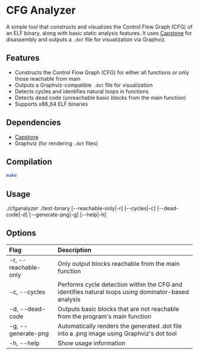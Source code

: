 # CFG Analyzer
A simple tool that constructs and visualizes the Control Flow Graph (CFG) of an ELF binary, along with basic static analysis features.
It uses [Capstone](http://www.capstone-engine.org/) for disassembly and outputs a `.dot` file for visualization via Graphviz.

## Features
- Constructs the Control Flow Graph (CFG) for either all functions or only those reachable from main
- Outputs a Graphviz-compatible `.dot` file for visualization
- Detects cycles and identifies natural loops in functions
- Detects dead code (unreachable basic blocks from the main function)
- Supports x86_64 ELF binaries

## Dependencies
- [Capstone](http://www.capstone-engine.org/)
- Graphviz (for rendering `.dot` files)

## Compilation
```bash
make
```

## Usage
./cfganalyzer ./test-binary [--reachable-only|-r] [--cycles|-c] [--dead-code|-d] [--generate-png|-g] [--help|-h]

## Options
| Flag                  | Description                                                                                         |
| :------------------   | :-------------------------------------------------------------------------------------------------- |
| -r, --reachable-only  | Only output blocks reachable from the main function                                                 |
| -c, --cycles          | Performs cycle detection within the CFG and identifies natural loops using dominator-based analysis |
| -d, --dead-code       | Outputs basic blocks that are not reachable from the program's main function                        |
| -g, --generate-png    | Automatically renders the generated .dot file into a .png image using Graphviz's dot tool           |
| -h, --help            | Show usage information                                                                              |